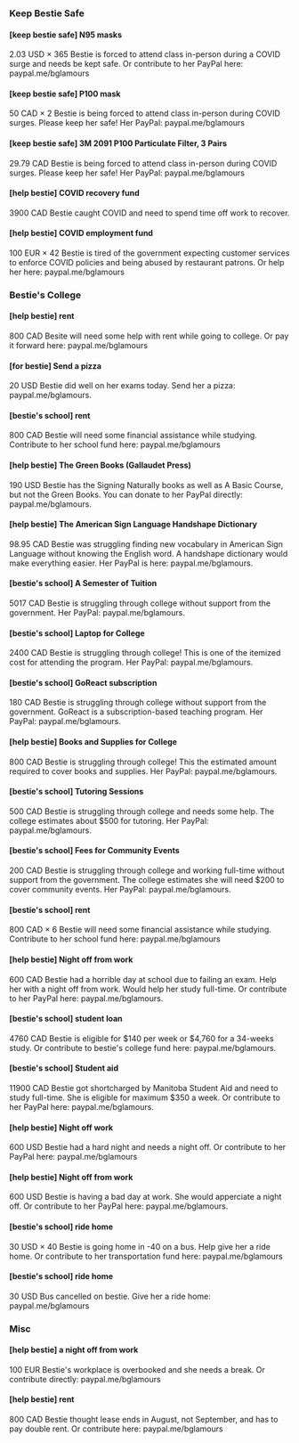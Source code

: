 ### Keep Bestie Safe
#### [keep bestie safe] N95 masks
2.03 USD × 365
Bestie is forced to attend class in-person during a COVID surge and needs be kept safe. Or contribute to her PayPal here: paypal.me/bglamours
#### [keep bestie safe] P100 mask
50 CAD × 2 
Bestie is being forced to attend class in-person during COVID surges. Please keep her safe! Her PayPal: paypal.me/bglamours
#### [keep bestie safe] 3M 2091 P100 Particulate Filter, 3 Pairs
29.79 CAD
Bestie is being forced to attend class in-person during COVID surges. Please keep her safe! Her PayPal: paypal.me/bglamours
#### [help bestie] COVID recovery fund
3900 CAD
Bestie caught COVID and need to spend time off work to recover.
#### [help bestie] COVID employment fund
100 EUR × 42
Bestie is tired of the government expecting customer services to enforce COVID policies and being abused by restaurant patrons. Or help her here: paypal.me/bglamours
### Bestie's College
#### [help bestie] rent
800 CAD
Besite will need some help with rent while going to college. Or pay it forward here: paypal.me/bglamours
#### [for bestie] Send a pizza
20 USD
Bestie did well on her exams today. Send her a pizza: paypal.me/bglamours.
#### [bestie's school] rent
800 CAD
Bestie will need some financial assistance while studying. Contribute to her school fund here: paypal.me/bglamours
#### [help bestie] The Green Books (Gallaudet Press)
190 USD
Bestie has the Signing Naturally books as well as A Basic Course, but not the Green Books. You can donate to her PayPal directly: paypal.me/bglamours.
#### [help bestie] The American Sign Language Handshape Dictionary
98.95 CAD
Bestie was struggling finding new vocabulary in American Sign Language without knowing the English word. A handshape dictionary would make everything easier. Her PayPal is here: paypal.me/bglamours.
#### [bestie's school] A Semester of Tuition
5017 CAD
Bestie is struggling through college without support from the government. Her PayPal: paypal.me/bglamours.
#### [bestie's school] Laptop for College
2400 CAD
Bestie is struggling through college! This is one of the itemized cost for attending the program. Her PayPal: paypal.me/bglamours.
#### [bestie's school] GoReact subscription
180 CAD
Bestie is struggling through college without support from the government. GoReact is a subscription-based teaching program. Her PayPal: paypal.me/bglamours.
#### [help bestie] Books and Supplies for College
800 CAD
Bestie is struggling through college! This the estimated amount required to cover books and supplies. Her PayPal: paypal.me/bglamours.
#### [bestie's school] Tutoring Sessions
500 CAD
Bestie is struggling through college and needs some help. The college estimates about $500 for tutoring. Her PayPal: paypal.me/bglamours.
#### [bestie's school] Fees for Community Events
200 CAD
Bestie is struggling through college and working full-time without support from the government. The college estimates she will need $200 to cover community events. Her PayPal: paypal.me/bglamours.
#### [bestie's school] rent
800 CAD × 6
Bestie will need some financial assistance while studying. Contribute to her school fund here: paypal.me/bglamours
#### [help bestie]  Night off from work
600 CAD
Bestie had a horrible day at school due to failing an exam. Help her with a night off from work. Would help her study full-time. Or contribute to her PayPal here: paypal.me/bglamours.
#### [bestie's school] student loan
4760 CAD
Bestie is eligible for $140 per week or $4,760 for a 34-weeks study. Or contribute to bestie's college fund here: paypal.me/bglamours.
#### [bestie's school] Student aid
11900 CAD
Bestie got shortcharged by Manitoba Student Aid and need to study full-time. She is eligible for maximum $350 a week. Or contribute to her PayPal here: paypal.me/bglamours.
#### [help bestie] Night off work
600 USD
Bestie had a hard night and needs a night off. Or contribute to her PayPal here: paypal.me/bglamours
#### [help bestie] Night off from work
600 USD
Bestie is having a bad day at work. She would apperciate a night off. Or contribute to her PayPal here: paypal.me/bglamours.
#### [bestie's school] ride home
30 USD × 40
Bestie is going home in -40 on a bus. Help give her a ride home. Or contribute to her transportation fund here: paypal.me/bglamours
#### [bestie's school] ride home
30 USD
Bus cancelled on bestie. Give her a ride home: paypal.me/bglamours
### Misc
#### [help bestie] a night off from work
100 EUR
Bestie's workplace is overbooked and she needs a break. Or contribute directly: paypal.me/bglamours
#### [help bestie] rent
800 CAD
Bestie thought lease ends in August, not September, and has to pay double rent. Or contribute here: paypal.me/bglamours
